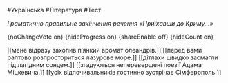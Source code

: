 #Українська #Література #Тест

*Граматично правильне закінчення речення «Приїхавши до Криму,..»*

{noChangeVote on}
{hideProgress on}
{shareEnable off}
{hideCount on}

[[мене відразу захопив п’янкий аромат олеандрів.]]
[[перед вами раптово розпросториться лазурове море.]]
[[дітлахи швидко засмагли під лагідним сонцем.]]
[[згадуються неперевершені поезії Адама Міцкевича.]]
[[усіх відпочивальників гостинно зустрічає Сімферополь.]]

